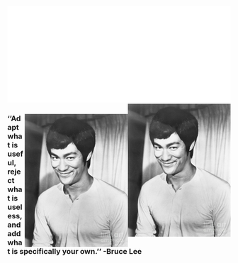 <img src="https://github.com/kkbbmrl/kkbbmrl/blob/main/hadilism.svg" alt="Hey I'm Bachir zekhnine "/>
<img  align="right" height="300" src="https://github.com/kkbbmrl/kkbbmrl/blob/main/bruce%20lee.jpg" />

<div class="ketba">
    <img align="right" height="300" src="https://github.com/kkbbmrl/kkbbmrl/blob/main/bruce%20lee.jpg" alt="sometext" />
    <h3> ‘’Adapt what is useful, reject what is useless, and add what is specifically your own.’’ -Bruce Lee</h3>
</div>

